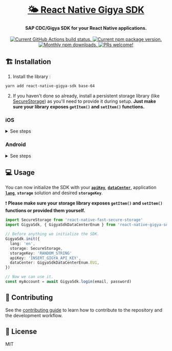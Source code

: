 <h1 align="center">
  <a href="https://github.com/colorfy-software/react-native-gigya-sdk" target="_blank" rel="noopener noreferrer">
    🌤 React Native Gigya SDK
  </a>
</h1>

<h4 align="center">
  <strong>SAP CDC/Gigya SDK for your React Native applications.</strong>
</h4>

<p align="center">
  <a href="https://github.com/colorfy-software/react-native-gigya-sdk/actions">
    <img src="https://github.com/colorfy-software/react-native-gigya-sdk/workflows/Test%20Suite/badge.svg?branch=main" alt="Current GitHub Actions build status." />
  </a>
  <a href="https://www.npmjs.org/package/react-native-gigya-sdk">
    <img src="https://badge.fury.io/js/react-native-gigya-sdk.svg" alt="Current npm package version." />
  </a>
  <a href="https://www.npmjs.org/package/react-native-gigya-sdk">
    <img src="https://img.shields.io/npm/dm/react-native-gigya-sdk.svg?maxAge=2592000" alt="Monthly npm downloads." />
  </a>
  <a href="https://colorfy-software.gitbook.io/react-native-gigya-sdk/contributing">
    <img src="https://img.shields.io/badge/PRs-welcome-brightgreen.svg" alt="PRs welcome!" />
  </a>
</p>

## 🏗️ Installation

1. Install the library :

```sh
yarn add react-native-gigya-sdk base-64
```

2. If you haven't done so already, install a persistent storage library (like [SecureStorage](https://github.com/IvanIhnatsiuk/react-native-fast-secure-storage)) as you'll need to provide it during setup. **Just make sure your library exposes `getItem()` and `setItem()` functions.**

### iOS

<details>
<summary>See steps</summary>
<br>
  
1. Add the following line to your `ios/Podfile`:

```sh
pod 'Gigya'
```

2. From `/ios`, run:

```sh
pod install
```

3. If you don't already have a Swift file in your project, via Xcode, create a `.swift` file (ie: `Bridge.swift`) in your Xcode workspace and accept to `Create Bridging Header`:

```swift
//
//  Bridge.swift
//  GigyaSdkExample
//

import Foundation

```

1. If you're planing on providing social login, search for the "Facebook", "Google", etc section and follow [the full documentation](https://help.sap.com/docs/SAP_CUSTOMER_DATA_CLOUD/8b8d6fffe113457094a17701f63e3d6a/415424b570b21014bbc5a10ce4041860.html?locale=en-US) to install and set up its SDK. You can then open Xcode and add its `Wrapper.swift` file to your target (inside **Compile Sources** from the **Build Phases** tab) to handle the communication with the Gigya SDK. The files **are** available inside the `GigyaProviders.zip` asset that comes with each [`gigya-swift-sdk` release](https://github.com/SAP/gigya-swift-sdk/releases).
</details>

### Android

<details>
<summary>See steps</summary>
<br>

1. Add the desired Gigya SDK version to your `android/build.gradle`:

```graddle
buildscript {
    ext {
      gigyaCoreSdkVersion = "7.1.5"
    }
}
```

2. If you're planing on providing social login, search for the "Facebook", "Google", etc section and follow [the full documentation](https://help.sap.com/docs/SAP_CUSTOMER_DATA_CLOUD/8b8d6fffe113457094a17701f63e3d6a/4142e7a870b21014bbc5a10ce4041860.html?locale=en-US) to install and set up the social provider SDK. Also add the required `Wrapper.java` file to your project to handle the communication with the Gigya SDK, as instructed in [this section of the documentation](https://sap.github.io/gigya-android-sdk/sdk-core/#configuring-native-login). The files are available inside the assets that comes with each [`gigya-android-sdk` release](https://github.com/SAP/gigya-android-sdk/releases) or in the codebase [example folder](https://github.com/SAP/gigya-android-sdk/tree/main/example/src/main/java/com/gigya/android/sample/providers).
</details>

## 💻 Usage

You can now initialize the SDK with your [**`apiKey`**](https://help.sap.com/docs/SAP_CUSTOMER_DATA_CLOUD/8b8d6fffe113457094a17701f63e3d6a/4143211270b21014bbc5a10ce4041860.html?locale=en-US#api-key-and-site-setup),
[**`dataCenter`**](https://help.sap.com/viewer/8b8d6fffe113457094a17701f63e3d6a/LATEST/en-US/41573b6370b21014bbc5a10ce4041860.html), application
[**`lang`**](https://help.sap.com/docs/SAP_CUSTOMER_DATA_CLOUD/8b8d6fffe113457094a17701f63e3d6a/4141d83470b21014bbc5a10ce4041860.html?locale=en-US#language-support),
**`storage`** solution and desired **`storageKey`**.

❗ **Please make sure your storage library exposes `getItem()` and `setItem()` functions or provided them yourself.**



```ts
import SecureStorage from 'react-native-fast-secure-storage'
import GigyaSdk, { GigyaSdkDataCenterEnum } from 'react-native-gigya-sdk'

// Before anything we initialize the SDK.
GigyaSdk.init({
  lang: 'en',
  storage: SecureStorage,
  storageKey: 'RANDOM_STRING'
  apiKey: 'INSERT_GIGYA_API_KEY',
  dataCenter: GigyaSdkDataCenterEnum.EU1,
})

// Now we can use it.
const myAccount = await GigyaSdk.login(email, password)
```

## 🤝 Contributing

See the [contributing guide](CONTRIBUTING.md) to learn how to contribute to the repository and the development workflow.

## 📰 License

MIT
